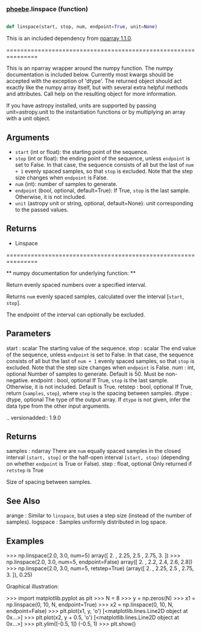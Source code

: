 ### [phoebe](phoebe.md).linspace (function)


```py

def linspace(start, stop, num, endpoint=True, unit=None)

```



This is an included dependency from [nparray 1.1.0](https://nparray.readthedocs.io/en/1.1.0/).

===============================================================


This is an nparray wrapper around the numpy function.  The
numpy documentation is included below.  Currently most kwargs
should be accepted with the exception of 'dtype'.  The returned
object should act exactly like the numpy array itself, but with
several extra helpful methods and attributes.  Call help on the
resulting object for more information.

If you have astropy installed, units are supported by passing unit=astropy.unit
to the instantiation functions or by multiplying an array with a unit object.


Arguments
------------
* `start` (int or float): the starting point of the sequence.
* `stop` (int or float): the ending point of the sequence, unless `endpoint`
is set to False.  In that case, the sequence consists of all but the
last of ``num + 1`` evenly spaced samples, so that `stop` is excluded.
Note that the step size changes when `endpoint` is False.
* `num` (int): number of samples to generate.
* `endpoint` (bool, optional, default=True): If True, `stop` is the last
sample. Otherwise, it is not included.
* `unit` (astropy unit or string, optional, default=None): unit
corresponding to the passed values.

Returns
-----------
* Linspace


===============================================================

** numpy documentation for underlying function: **


Return evenly spaced numbers over a specified interval.

Returns `num` evenly spaced samples, calculated over the
interval [`start`, `stop`].

The endpoint of the interval can optionally be excluded.

Parameters
----------
start : scalar
The starting value of the sequence.
stop : scalar
The end value of the sequence, unless `endpoint` is set to False.
In that case, the sequence consists of all but the last of ``num + 1``
evenly spaced samples, so that `stop` is excluded.  Note that the step
size changes when `endpoint` is False.
num : int, optional
Number of samples to generate. Default is 50. Must be non-negative.
endpoint : bool, optional
If True, `stop` is the last sample. Otherwise, it is not included.
Default is True.
retstep : bool, optional
If True, return (`samples`, `step`), where `step` is the spacing
between samples.
dtype : dtype, optional
The type of the output array.  If `dtype` is not given, infer the data
type from the other input arguments.

.. versionadded:: 1.9.0

Returns
-------
samples : ndarray
There are `num` equally spaced samples in the closed interval
``[start, stop]`` or the half-open interval ``[start, stop)``
(depending on whether `endpoint` is True or False).
step : float, optional
Only returned if `retstep` is True

Size of spacing between samples.


See Also
--------
arange : Similar to `linspace`, but uses a step size (instead of the
number of samples).
logspace : Samples uniformly distributed in log space.

Examples
--------
&gt;&gt;&gt; np.linspace(2.0, 3.0, num=5)
array([ 2.  ,  2.25,  2.5 ,  2.75,  3.  ])
&gt;&gt;&gt; np.linspace(2.0, 3.0, num=5, endpoint=False)
array([ 2. ,  2.2,  2.4,  2.6,  2.8])
&gt;&gt;&gt; np.linspace(2.0, 3.0, num=5, retstep=True)
(array([ 2.  ,  2.25,  2.5 ,  2.75,  3.  ]), 0.25)

Graphical illustration:

&gt;&gt;&gt; import matplotlib.pyplot as plt
&gt;&gt;&gt; N = 8
&gt;&gt;&gt; y = np.zeros(N)
&gt;&gt;&gt; x1 = np.linspace(0, 10, N, endpoint=True)
&gt;&gt;&gt; x2 = np.linspace(0, 10, N, endpoint=False)
&gt;&gt;&gt; plt.plot(x1, y, 'o')
[&lt;matplotlib.lines.Line2D object at 0x...&gt;]
&gt;&gt;&gt; plt.plot(x2, y + 0.5, 'o')
[&lt;matplotlib.lines.Line2D object at 0x...&gt;]
&gt;&gt;&gt; plt.ylim([-0.5, 1])
(-0.5, 1)
&gt;&gt;&gt; plt.show()

